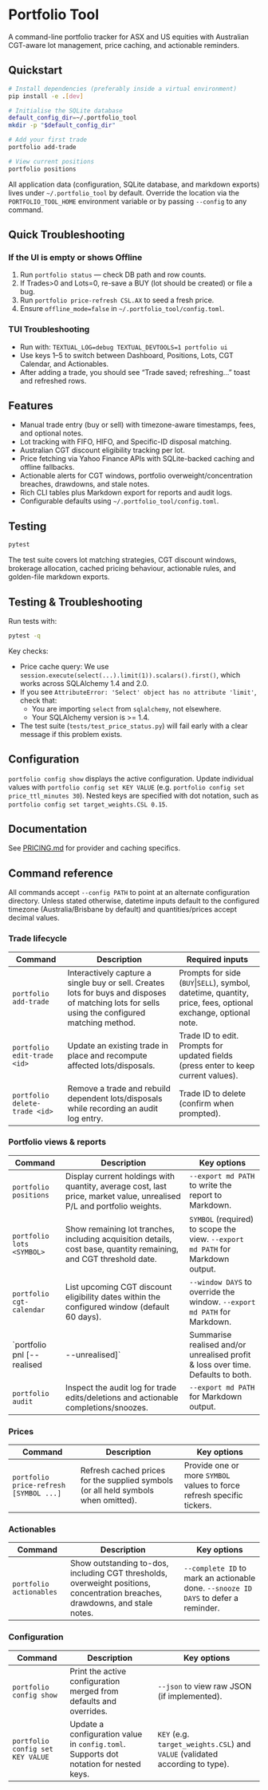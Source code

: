 # Portfolio Tool

A command-line portfolio tracker for ASX and US equities with Australian CGT-aware lot management, price caching, and actionable reminders.

## Quickstart

```bash
# Install dependencies (preferably inside a virtual environment)
pip install -e .[dev]

# Initialise the SQLite database
default_config_dir=~/.portfolio_tool
mkdir -p "$default_config_dir"

# Add your first trade
portfolio add-trade

# View current positions
portfolio positions
```

All application data (configuration, SQLite database, and markdown exports) lives under `~/.portfolio_tool` by default. Override the location via the `PORTFOLIO_TOOL_HOME` environment variable or by passing `--config` to any command.

## Quick Troubleshooting

### If the UI is empty or shows Offline
1) Run `portfolio status` — check DB path and row counts.
2) If Trades>0 and Lots=0, re-save a BUY (lot should be created) or file a bug.
3) Run `portfolio price-refresh CSL.AX` to seed a fresh price.
4) Ensure `offline_mode=false` in `~/.portfolio_tool/config.toml`.

### TUI Troubleshooting

- Run with: `TEXTUAL_LOG=debug TEXTUAL_DEVTOOLS=1 portfolio ui`
- Use keys 1–5 to switch between Dashboard, Positions, Lots, CGT Calendar, and Actionables.
- After adding a trade, you should see “Trade saved; refreshing…” toast and refreshed rows.

## Features

- Manual trade entry (buy or sell) with timezone-aware timestamps, fees, and optional notes.
- Lot tracking with FIFO, HIFO, and Specific-ID disposal matching.
- Australian CGT discount eligibility tracking per lot.
- Price fetching via Yahoo Finance APIs with SQLite-backed caching and offline fallbacks.
- Actionable alerts for CGT windows, portfolio overweight/concentration breaches, drawdowns, and stale notes.
- Rich CLI tables plus Markdown export for reports and audit logs.
- Configurable defaults using `~/.portfolio_tool/config.toml`.

## Testing

```bash
pytest
```

The test suite covers lot matching strategies, CGT discount windows, brokerage allocation, cached pricing behaviour, actionable rules, and golden-file markdown exports.

## Testing & Troubleshooting

Run tests with:

```bash
pytest -q
```

Key checks:

- Price cache query: We use `session.execute(select(...).limit(1)).scalars().first()`, which works across SQLAlchemy 1.4 and 2.0.
- If you see `AttributeError: 'Select' object has no attribute 'limit'`, check that:
  - You are importing `select` from `sqlalchemy`, not elsewhere.
  - Your SQLAlchemy version is >= 1.4.
- The test suite (`tests/test_price_status.py`) will fail early with a clear message if this problem exists.

## Configuration

`portfolio config show` displays the active configuration. Update individual values with `portfolio config set KEY VALUE` (e.g. `portfolio config set price_ttl_minutes 30`). Nested keys are specified with dot notation, such as `portfolio config set target_weights.CSL 0.15`.

## Documentation

See [PRICING.md](PRICING.md) for provider and caching specifics.


## Command reference

All commands accept `--config PATH` to point at an alternate configuration directory. Unless stated otherwise, datetime inputs
default to the configured timezone (Australia/Brisbane by default) and quantities/prices accept decimal values.

### Trade lifecycle

| Command | Description | Required inputs |
| --- | --- | --- |
| `portfolio add-trade` | Interactively capture a single buy or sell. Creates lots for buys and disposes of matching lots for sells using the configured matching method. | Prompts for side (`BUY`\|`SELL`), symbol, datetime, quantity, price, fees, optional exchange, optional note. |
| `portfolio edit-trade <id>` | Update an existing trade in place and recompute affected lots/disposals. | Trade ID to edit. Prompts for updated fields (press enter to keep current values). |
| `portfolio delete-trade <id>` | Remove a trade and rebuild dependent lots/disposals while recording an audit log entry. | Trade ID to delete (confirm when prompted). |

### Portfolio views & reports

| Command | Description | Key options |
| --- | --- | --- |
| `portfolio positions` | Display current holdings with quantity, average cost, last price, market value, unrealised P/L and portfolio weights. | `--export md PATH` to write the report to Markdown. |
| `portfolio lots <SYMBOL>` | Show remaining lot tranches, including acquisition details, cost base, quantity remaining, and CGT threshold date. | `SYMBOL` (required) to scope the view. `--export md PATH` for Markdown output. |
| `portfolio cgt-calendar` | List upcoming CGT discount eligibility dates within the configured window (default 60 days). | `--window DAYS` to override the window. `--export md PATH` for Markdown. |
| `portfolio pnl [--realised|--unrealised]` | Summarise realised and/or unrealised profit & loss over time. Defaults to both. | `--realised` or `--unrealised` to filter. `--export md PATH` for Markdown output. |
| `portfolio audit` | Inspect the audit log for trade edits/deletions and actionable completions/snoozes. | `--export md PATH` for Markdown output. |

### Prices

| Command | Description | Key options |
| --- | --- | --- |
| `portfolio price-refresh [SYMBOL ...]` | Refresh cached prices for the supplied symbols (or all held symbols when omitted). | Provide one or more `SYMBOL` values to force refresh specific tickers. |

### Actionables

| Command | Description | Key options |
| --- | --- | --- |
| `portfolio actionables` | Show outstanding to-dos, including CGT thresholds, overweight positions, concentration breaches, drawdowns, and stale notes. | `--complete ID` to mark an actionable done. `--snooze ID DAYS` to defer a reminder. |

### Configuration

| Command | Description | Key options |
| --- | --- | --- |
| `portfolio config show` | Print the active configuration merged from defaults and overrides. | `--json` to view raw JSON (if implemented). |
| `portfolio config set KEY VALUE` | Update a configuration value in `config.toml`. Supports dot notation for nested keys. | `KEY` (e.g. `target_weights.CSL`) and `VALUE` (validated according to type). |


